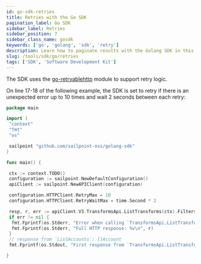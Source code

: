 ```yaml
---
id: go-sdk-retries
title: Retries with the Go SDK
pagination_label: Go SDK
sidebar_label: Retries
sidebar_position: 7
sidebar_class_name: gosdk
keywords: ['go', 'golang', 'sdk', 'retry']
description: Learn how to paginate results with the Golang SDK in this guide. 
slug: /tools/sdk/go/retries
tags: ['SDK', 'Software Development Kit']
---
```


The SDK uses the [go-retryablehttp](https://github.com/hashicorp/go-retryablehttp) module to support retry logic. 

On line 17-18 of the following example, the SDK is set to retry if there is an unexpected error up to 10 times and wait 2 seconds between each retry:

```go showLineNumbers
package main

import (
 "context"
 "fmt"
 "os"

 sailpoint "github.com/sailpoint-oss/golang-sdk"
)

func main() {

 ctx := context.TODO()
 configuration := sailpoint.NewDefaultConfiguration()
 apiClient := sailpoint.NewAPIClient(configuration)

 configuration.HTTPClient.RetryMax = 10
 configuration.HTTPClient.RetryWaitMax = time.Second * 2

 resp, r, err := apiClient.V3.TransformsApi.ListTransforms(ctx).Filters("This is an incorrect string").Execute()
 if err != nil {
  fmt.Fprintf(os.Stderr, "Error when calling `TransformsApi.ListTransforms``: %v\n", err)
  fmt.Fprintf(os.Stderr, "Full HTTP response: %v\n", r)
 }
 // response from `ListAccounts`: []Account
 fmt.Fprintf(os.Stdout, "First response from `TransformsApi.ListTransforms`: %v\n", resp)

}
```
